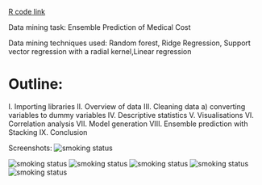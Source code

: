 [R code link](https://mpavlenk.github.io/Ensemble_Prediction_using_Stacking/Ensemble_Prediction_using_Stacking.html)

Data mining task: Ensemble Prediction of Medical Cost

Data mining techniques used: Random forest, Ridge Regression, Support vector regression with a radial kernel,Linear regression

# Outline:
I. Importing libraries
II. Overview of data
III. Cleaning data
a) converting variables to dummy variables
IV. Descriptive statistics
V. Visualisations
VI. Correlation analysis
VII. Model generation
VIII. Ensemble prediction with Stacking
IX. Conclusion

Screenshots:
<img src="https://mpavlenk.github.io/Ensemble-Prediction-of-Medical-Costs/images1/age&charges.JPG" alt="smoking status">

<img src="https://mpavlenk.github.io/Ensemble-Prediction-of-Medical-Costs/images1/bmi distribution.JPG" alt="smoking status">

<img src="https://mpavlenk.github.io/Ensemble-Prediction-of-Medical-Costs/images1/BMI&charges.JPG" alt="smoking status">

<img src="https://mpavlenk.github.io/Ensemble-Prediction-of-Medical-Costs/images1/charges by # of children.JPG" alt="smoking status">

<img src="https://mpavlenk.github.io/Ensemble-Prediction-of-Medical-Costs/images1/correlation.JPG" alt="smoking status">

<img src="https://mpavlenk.github.io/Ensemble-Prediction-of-Medical-Costs/images1/full pic.JPG" alt="smoking status">

